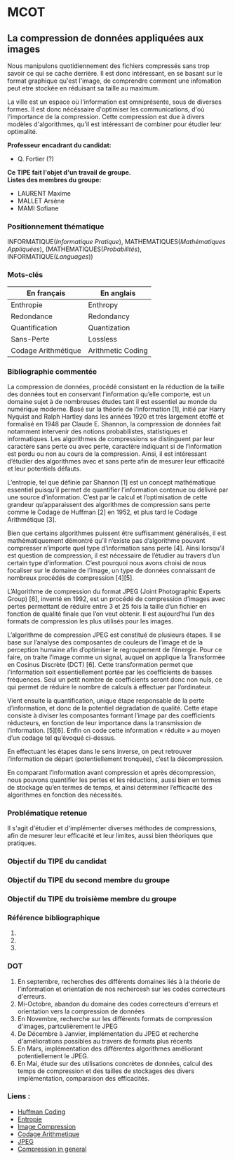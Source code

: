 # MCOT

## La compression de données appliquées aux images

Nous manipulons quotidiennement des fichiers compressés sans trop savoir ce qui se cache derrière. Il est donc intéressant, en se basant sur le format graphique qu'est l'image, de comprendre comment une infomation peut etre stockée en réduisant sa taille au maximum.

La ville est un espace où l'information est omniprésente, sous de diverses formes. Il est donc nécéssaire d'optimiser les communications, d'où l'importance de la compression. Cette compression est due à divers modèles d'algorithmes, qu'il est intéressant de combiner pour étudier leur optimalité.

**Professeur encadrant du candidat:**

 - Q. Fortier (?)

**Ce TIPE fait l'objet d'un travail de groupe.**  
**Listes des membres du groupe:** 

 - LAURENT Maxime
 - MALLET Arsène
 - MAMI Sofiane

 ### Positionnement thématique

INFORMATIQUE(*Informatique Pratique*), MATHEMATIQUES(*Mathématiques Appliquées*), (MATHEMATIQUES(*Probabilités*), INFORMATIQUE(*Languages*))

 ### Mots-clés

| En français  | En anglais   |
| ------- | -------- |
| Enthropie   | Enthropy    |
| Redondance   | Redondancy    |
| Quantification   | Quantization    |
| Sans-Perte   | Lossless   |
| Codage Arithmétique   |  Arithmetic Coding   |

### Bibliographie commentée

La compression de données, procédé consistant en la réduction de la taille des données tout en conservant l’information qu’elle comporte, est un domaine sujet à de nombreuses études tant il est essentiel au monde du numérique moderne. Basé sur la théorie de l’information [1], initié par Harry Nyquist and Ralph Hartley dans les années 1920 et très largement étoffé et formalisé en 1948 par Claude E. Shannon, la compression de données fait notamment intervenir des notions probabilistes, statistiques et informatiques. Les algorithmes de compressions se distinguent par leur caractère sans perte ou avec perte, caractère indiquant si de l’information est perdu ou non au cours de la compression. Ainsi, il est intéressant d’étudier des algorithmes avec et sans perte afin de mesurer leur efficacité et leur potentiels défauts.

L’entropie, tel que définie par Shannon [1] est un concept mathématique essentiel puisqu’il permet de quantifier l’information contenue ou délivré par une source d’information. C’est par le calcul et l’optimisation de cette grandeur qu’apparaissent des algorithmes de compression sans perte comme le Codage de Huffman [2] en 1952, et plus tard le Codage Arithmétique [3].

Bien que certains algorithmes puissent être suffisamment généralisés, il est mathématiquement démontré qu’il n’existe pas d’algorithme pouvant compresser n’importe quel type d’information sans perte [4]. Ainsi lorsqu’il est question de compression, il est nécessaire de l’étudier au travers d’un certain type d’information. C’est pourquoi nous avons choisi de nous focaliser sur le domaine de l’image, un type de données connaissant de nombreux procédés de compression [4][5].

L’Algorithme de compression du format JPEG (Joint Photographic Experts Group) [6], inventé en 1992, est un procédé de compression d’images avec pertes permettant de réduire entre 3 et 25 fois la taille d’un fichier en fonction de qualité finale que l’on veut obtenir. Il est aujourd’hui l’un des formats de compression les plus utilisés pour les images.

L’algorithme de compression JPEG est constitué de plusieurs étapes. Il se base sur l’analyse des composantes de couleurs de l’image et de la perception humaine afin d’optimiser le regroupement de l’énergie. Pour ce faire, on traite l’image comme un signal, auquel on applique la Transformée en Cosinus Discrète (DCT) [6]. Cette transformation permet que l'information soit essentiellement portée par les coefficients de basses fréquences. Seul un petit nombre de coefficients seront donc non nuls, ce qui permet de réduire le nombre de calculs à effectuer par l’ordinateur.

Vient ensuite la quantification, unique étape responsable de la perte d’information, et donc de la potentiel dégradation de qualité. Cette étape consiste à diviser les composantes formant l’image par des coefficients réducteurs, en fonction de leur importance dans la transmission de l’information. [5][6]. Enfin on code cette information « réduite » au moyen d’un codage tel qu’évoqué ci-dessus.

En effectuant les étapes dans le sens inverse, on peut retrouver l’information de départ (potentiellement tronquée), c’est la décompression.

En comparant l’information avant compression et après décompression, nous pouvons quantifier les pertes et les réductions, aussi bien en termes de stockage qu’en termes de temps, et ainsi déterminer l’efficacité des algorithmes en fonction des nécessités.

### Problématique retenue

Il s'agit d'étudier et d'implémenter diverses méthodes de compressions, afin de mesurer leur efficacité et leur limites, aussi bien théoriques que pratiques.

### Objectif du TIPE du candidat


### Objectif du TIPE du second membre du groupe

### Objectif du TIPE du troisième membre du groupe


### Référence bibliographique
1. 
2. 
3. 

### DOT

1. En septembre, recherches des différents domaines liés à la théorie de l'information et orientation de nos rechercesh sur les codes correcteurs d'erreurs.
2. Mi-Octobre, abandon du domaine des codes correcteurs d'erreurs et orientation vers la compression de données
3. En Novembre, recherche sur les différents formats de compression d'images, partculièrement le JPEG
4. De Décembre à Janvier, implémentation du JPEG et recherche d'améliorations possibles au travers de formats plus récents
5. En Mars, implémentation des différentes algorithmes améliorant potentiellement le JPEG.
6. En Mai, étude sur des utilisations concrètes de données, calcul des temps de compression et des tailles de stockages des divers implémentation, comparaison des efficacités. 



### Liens : 

- [Huffman Coding](http://compression.ru/download/articles/huff/huffman_1952_minimum-redundancy-codes.pdf)
- [Entropie](https://people.math.harvard.edu/~ctm/home/text/others/shannon/entropy/entropy.pdf)
- [Image Compression](https://www.w3.org/Graphics/JPEG/itu-t81.pdf)
- [Codage Arithmetique](https://arxiv.org/pdf/0705.2938.pdf)
- [JPEG](https://pi.math.cornell.edu/~web6140/Wallace_1992.pdf)
- [Compression in general](http://mattmahoney.net/dc/dce.html#Section_6)

 
